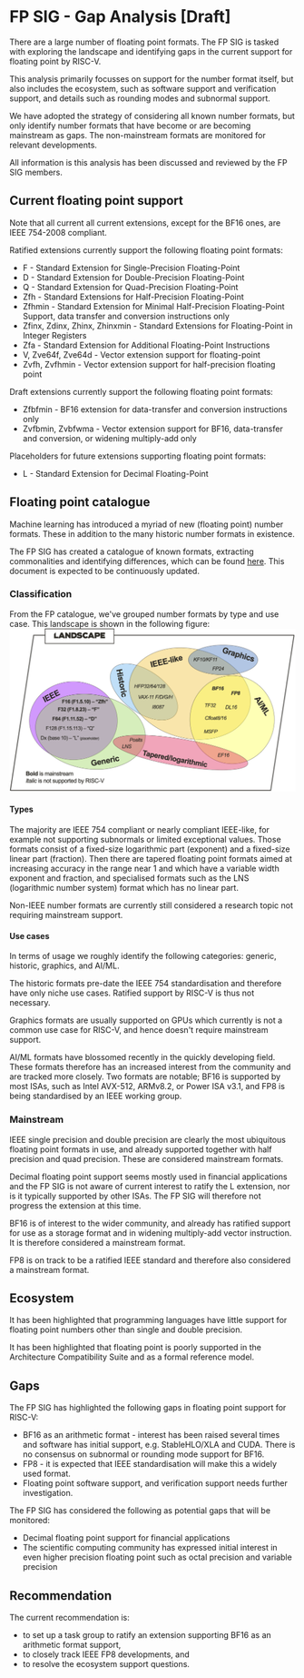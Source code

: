 # FP SIG - Gap Analysis [Draft]
There are a large number of floating point formats. The FP SIG is tasked with exploring the landscape and identifying gaps in the current support for floating point by RISC-V.

This analysis primarily focusses on support for the number format itself, but also includes the ecosystem, such as software support and verification support, and details such as rounding modes and subnormal support.

We have adopted the strategy of considering all known number formats, but only identify number formats that have become or are becoming mainstream as gaps. The non-mainstream formats are monitored for relevant developments.

All information is this analysis has been discussed and reviewed by the FP SIG members.

## Current floating point support
Note that all current all current extensions, except for the BF16 ones, are IEEE 754-2008 compliant.

Ratified extensions currently support the following floating point formats:
- F - Standard Extension for Single-Precision Floating-Point
- D - Standard Extension for Double-Precision Floating-Point
- Q - Standard Extension for Quad-Precision Floating-Point
- Zfh - Standard Extensions for Half-Precision Floating-Point
- Zfhmin - Standard Extension for Minimal Half-Precision Floating-Point Support, data transfer and conversion instructions only
- Zfinx, Zdinx, Zhinx, Zhinxmin - Standard Extensions for Floating-Point in Integer Registers
- Zfa - Standard Extension for Additional Floating-Point Instructions
- V, Zve64f, Zve64d - Vector extension support for floating-point
- Zvfh, Zvfhmin - Vector extension support for half-precision floating point

Draft extensions currently support the following floating point formats:
- Zfbfmin - BF16 extension for data-transfer and conversion instructions only
- Zvfbmin, Zvbfwma - Vector extension support for BF16, data-transfer and conversion, or widening multiply-add only


Placeholders for future extensions supporting floating point formats:
- L - Standard Extension for Decimal Floating-Point

## Floating point catalogue
Machine learning has introduced a myriad of new (floating point) number formats. These in addition to the many historic number formats in existence.

The FP SIG has created a catalogue of known formats, extracting commonalities and identifying differences, which can be found [here](https://docs.google.com/spreadsheets/d/1PQukUGth9KFmhqLjsZ-22Lpnnf1ZnF8Sw0GxHzg6C2s). This document is expected to be continuously updated.

### Classification
From the FP catalogue, we've grouped number formats by type and use case. This landscape is shown in the following figure:
![FP landscape](figures/Landscape.png)

#### Types
The majority are IEEE 754 compliant or nearly compliant IEEE-like, for example not supporting subnormals or limited exceptional values. Those formats consist of a fixed-size logarithmic part (exponent) and a fixed-size linear part (fraction). Then there are tapered floating point formats aimed at increasing accuracy in the range near 1 and which have a variable width exponent and fraction, and specialised formats such as the LNS (logarithmic number system) format which has no linear part.

Non-IEEE number formats are currently still considered a research topic not requiring mainstream support.

#### Use cases
In terms of usage we roughly identify the following categories: generic, historic, graphics, and AI/ML.

The historic formats pre-date the IEEE 754 standardisation and therefore have only niche use cases. Ratified support by RISC-V is thus not necessary.

Graphics formats are usually supported on GPUs which currently is not a common use case for RISC-V, and hence doesn't require mainstream support.

AI/ML formats have blossomed recently in the quickly developing field. These formats therefore has an increased interest from the community and are tracked more closely. Two formats are notable; BF16 is supported by most ISAs, such as Intel AVX-512, ARMv8.2, or Power ISA v3.1, and FP8 is being standardised by an IEEE working group.


### Mainstream
IEEE single precision and double precision are clearly the most ubiquitous floating point formats in use, and already supported together with half precision and quad precision. These are considered mainstream formats.

Decimal floating point support seems mostly used in financial applications and the FP SIG is not aware of current interest to ratify the L extension, nor is it typically supported by other ISAs. The FP SIG will therefore not progress the extension at this time.

BF16 is of interest to the wider community, and already has ratified support for use as a storage format and in widening multiply-add vector instruction. It is therefore considered a mainstream format.

FP8 is on track to be a ratified IEEE standard and therefore also considered a mainstream format.

## Ecosystem
It has been highlighted that programming languages have little support for floating point numbers other than single and double precision.

It has been highlighted that floating point is poorly supported in the Architecture Compatibility Suite and as a formal reference model.

## Gaps
The FP SIG has highlighted the following gaps in floating point support for RISC-V:
- BF16 as an arithmetic format - interest has been raised several times and software has initial support, e.g. StableHLO/XLA and CUDA. There is no consensus on subnormal or rounding mode support for BF16.
- FP8 - it is expected that IEEE standardisation will make this a widely used format.
- Floating point software support, and verification support needs further investigation.

The FP SIG has considered the following as potential gaps that will be monitored:
- Decimal floating point support for financial applications
- The scientific computing community has expressed initial interest in even higher precision floating point such as octal precision and variable precision

## Recommendation
The current recommendation is:
- to set up a task group to ratify an extension supporting BF16 as an arithmetic format support,
- to closely track IEEE FP8 developments, and
- to resolve the ecosystem support questions.
